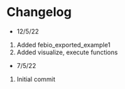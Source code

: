 # Changelog

- 12/5/22
1. Added febio_exported_example1 
2. Added visualize, execute functions

- 7/5/22
1. Initial commit